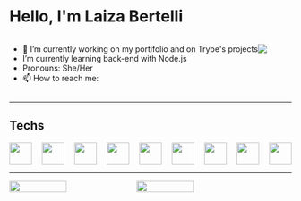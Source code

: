 # Hello, I'm Laiza Bertelli

<div style="display: flex">

<ul>
    <li>🔭 I’m currently working on my portifolio and on Trybe's projects</li>
    <li>I’m currently learning back-end with Node.js</li>
    <li>Pronouns: She/Her</li>
    <li>📫 How to reach me:</li>
</ul>

<a href="https://linkedin.com/in/laizabertelli"><img src="https://img.shields.io/badge/LinkedIn-0077B5?style=for-the-badge&logo=linkedin&logoColor=white" /></a>
<a href="mailto: laizabertelli@hotmail.com"><img src="https://img.shields.io/badge/Microsoft_Outlook-0078D4?style=for-the-badge&logo=microsoft-outlook&logoColor=white" alt="" /></a>

</div>

---

## Techs
<div style="display: flex; justify-content: space-between">
<img style="width:40px;" src="https://cdn.jsdelivr.net/gh/devicons/devicon/icons/git/git-original.svg" />
<img style="width:40px" src="https://cdn.jsdelivr.net/gh/devicons/devicon/icons/github/github-original.svg" />
<img style="width:40px" src="https://cdn.jsdelivr.net/gh/devicons/devicon/icons/html5/html5-original.svg" />
<img style="width:40px" src="https://cdn.jsdelivr.net/gh/devicons/devicon/icons/css3/css3-original.svg" />
<img style="width:40px" src="https://cdn.jsdelivr.net/gh/devicons/devicon/icons/javascript/javascript-original.svg" />
<img style="width:40px" src="https://cdn.jsdelivr.net/gh/devicons/devicon/icons/jest/jest-plain.svg" />
<img style="width:40px" src="https://cdn.jsdelivr.net/gh/devicons/devicon/icons/nodejs/nodejs-original.svg" />
<img style="width:40px" src="https://cdn.jsdelivr.net/gh/devicons/devicon/icons/react/react-original.svg" />
<img style="width:40px" src="https://cdn.jsdelivr.net/gh/devicons/devicon/icons/visualstudio/visualstudio-plain.svg" />
</div>

---

<div style="display: flex;">
<img style="width: 45%;" src="https://github-readme-stats.vercel.app/api?username=LaizaBertelli&count_private=true&theme=midnight-purple" alt="" />
<img style="width: 45%;" src="https://github-readme-stats.vercel.app/api/top-langs/?username=LaizaBertelli&layout=compact&langs_count=7&theme=midnight-purple"/>
</div>
